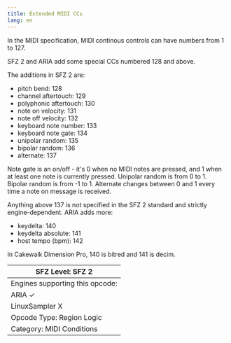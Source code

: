 ```yaml
---
title: Extended MIDI CCs
lang: en
---
```

In the MIDI specification, MIDI continous controls can have numbers from 1 to 127.

SFZ 2 and ARIA add some special CCs numbered 128 and above.

The additions in SFZ 2 are:

- pitch bend: 128
- channel aftertouch: 129
- polyphonic aftertouch: 130
- note on velocity: 131
- note off velocity: 132
- keyboard note number: 133
- keyboard note gate: 134
- unipolar random: 135
- bipolar random: 136
- alternate: 137

Note gate is an on/off - it's 0 when no MIDI notes are pressed, and 1 when
at least one note is currently pressed. Unipolar random is from 0 to 1.
Bipolar random is from -1 to 1. Alternate changes between 0 and 1 every time
a note on message is received.

Anything above 137 is not specified in the SFZ 2 standard and strictly
engine-dependent. ARIA adds more:

- keydelta: 140
- keydelta absolute: 141
- host tempo (bpm): 142

In Cakewalk Dimension Pro, 140 is bitred and 141 is decim.

| SFZ Level: SFZ 2                 |
| -------------------------------- |
| Engines supporting this opcode:  |
| ARIA                           ✓ |
| LinuxSampler                   X |
| Opcode Type: Region Logic        |
| Category: MIDI Conditions        |
